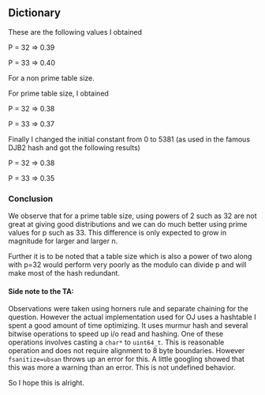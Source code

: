 ## Dictionary 

These are the following values I obtained

P = 32 => 0.39

P = 33 => 0.40

For a non prime table size.

For prime table size, I obtained

P = 32 => 0.38

P = 33 => 0.37

Finally I changed the initial constant from 0 to 5381 (as used in the famous DJB2 hash and got the following results)

P = 32 => 0.38

P = 33 => 0.35

### Conclusion

We observe that for a prime table size, using powers of 2 such as 32 are not great at giving good distributions and we can do much better using prime values for p such as 33. This difference is only expected to grow in magnitude for larger and larger n.

Further it is to be noted that a table size which is also a power of two along with p=32 would perform very poorly as the modulo can divide p and will make most of the hash redundant.



#### Side note to the TA:

Observations were taken using horners rule and separate chaining for the question. However the actual implementation used for OJ uses a hashtable I spent a good amount of time optimizing. It uses murmur hash and several bitwise operations to speed up i/o read and hashing. One of these operations involves casting a `char*` to `uint64_t`. This is reasonable operation and does not require alignment to 8 byte boundaries. However `fsanitize=ubsan` throws up an error for this. A little googling showed that this was more a warning than an error.  This is not undefined behavior.

So I hope this is alright.



